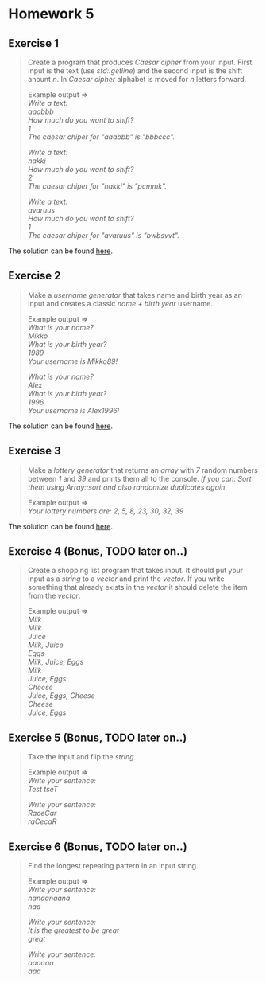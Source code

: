 # Homework 5

## Exercise 1

> Create a program that produces *Caesar cipher* from your input. First input is the text (use *std::getline*) and the second input is the shift anount *n*. In *Caesar cipher* alphabet is moved for *n* letters forward.
>
> Example output =>  
> *Write a text:*  
> *aaabbb*  
> *How much do you want to shift?*  
> *1*  
> *The caesar chiper for "aaabbb" is "bbbccc".*
>
> *Write a text:*  
> *nakki*  
> *How much do you want to shift?*  
> *2*  
> *The caesar chiper for "nakki" is "pcmmk".*
>
> *Write a text:*  
> *avaruus*  
> *How much do you want to shift?*  
> *1*  
> *The caesar chiper for "avaruus" is "bwbsvvt".*

The solution can be found [here](Exercise_1/).

## Exercise 2

> Make a *username generator* that takes name and birth year as an input and creates a classic *name + birth year* username.
>
> Example output =>  
> *What is your name?*  
> *Mikko*  
> *What is your birth year?*  
> *1989*  
> *Your username is Mikko89!*
>
> *What is your name?*  
> *Alex*  
> *What is your birth year?*  
> *1996*  
> *Your username is Alex1996!*

The solution can be found [here](Exercise_2/).

## Exercise 3

> Make a *lottery generator* that returns an *array* with *7* random numbers between *1* and *39* and prints them all to the console. *If you can: Sort them using Array::sort and also randomize duplicates again*.
>
> Example output =>  
> *Your lottery numbers are: 2, 5, 8, 23, 30, 32, 39*

The solution can be found [here](Exercise_3/).

## Exercise 4 (Bonus, TODO later on..)

> Create a shopping list program that takes input. It should put your input as a *string* to a *vector* and print the *vector*. If you write something that already exists in the *vector* it should delete the item from the *vector*.
>
> Example output =>  
> *Milk*  
> *Milk*  
> *Juice*  
> *Milk, Juice*  
> *Eggs*  
> *Milk, Juice, Eggs*  
> *Milk*  
> *Juice, Eggs*  
> *Cheese*  
> *Juice, Eggs, Cheese*  
> *Cheese*  
> *Juice, Eggs*

## Exercise 5 (Bonus, TODO later on..)

> Take the input and flip the *string*.
>
> Example output =>  
> *Write your sentence:*  
> *Test*
> *tseT*
>
> *Write your sentence:*  
> *RaceCar*  
> *raCecaR*

## Exercise 6 (Bonus, TODO later on..)

> Find the longest repeating pattern in an input string.
>
> Example output =>  
> *Write your sentence:*  
> *nanaanaana*  
> *naa*
>
> *Write your sentence:*  
> *It is the greatest to be great*  
> *great*
>
> *Write your sentence:*  
> *aaaaaa*  
> *aaa*

